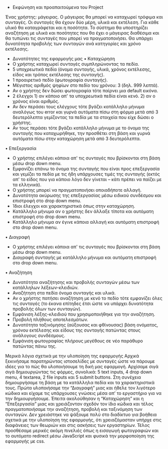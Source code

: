 - Εκφώνηση και προαπαιτούμενα του Project

Ένας χρήστης: μάγειρας. Ο μάγειρας θα μπορεί να καταχωρεί τρόφιμα και συνταγές. Οι συνταγές θα έχουν δύο μέρη, υλικά και εκτέλεση. Για κάθε υλικό θα καταγράφεται και η ποσότητα. Το σύστημα θα υποστηρίζει αναζήτηση με υλικά και ποσότητες που θα έχει ο μάγειρας διαθέσιμα και θα τυπώνει τις συνταγές που μπορεί να πραγματοποιήσει. Θα υπάρχει δυνατότητα προβολής των συνταγών ανά κατηγορίες και χρόνο εκτέλεσης.

- Δυνατότητες της εφαρμογής μας
• Καταχώρηση
- Ο χρήστης καταχωρεί συνταγές συμπληρώνοντας τα πεδία.
- 5 υποχρεωτικά πεδία (όνομα συνταγής, υλικά, χρόνος  εκτέλεσης, είδος και τρόπος εκτέλεσης της συνταγής).
- 1 προαιρετικό πεδίο (φωτογραφία συνταγής).
- Μέγιστος αριθμός ψηφίων στο πεδίο του χρόνου: 3 (δηλ. 999 λεπτά).
- Αν ο χρήστης δεν δώσει φωτογραφία τότε παίρνει μια default εικόνα.
- 2 έλεγχοι 1) αν κάποιο απ' τα υποχρεωτικά πεδία είναι κενό.
	       2) αν ο χρόνος είναι αριθμός.
- Αν δεν περάσει τους ελέγχους τότε βγάζει κατάλληλο μήνυμα αναλόγως του error και γυρνά αυτόματα πίσω στη φόρμα μετά από 3 δευτερόλεπτα γεμίζοντας τα πεδία με τα στοιχεία που είχε δώσει ο χρήστης.
- Αν τους περάσει τότε βγάζει κατάλληλο μήνυμα με το όνομα της συνταγής που καταχωρήθηκε, την προσθέτει στη βάση και γυρνά αυτόματα πίσω στην καταχώρηση μετά από 3 δευτερόλεπτα.

• Επεξεργασία
- Ο χρήστης επιλέγει κάποια απ' τις συνταγές που βρίσκονται στη βάση μέσω drop down menu.
- Εμφανίζει επάνω το όνομα της συνταγής που είναι προς επεξεργασία και γεμίζει τα πεδία με τις ήδη υπάρχουσες τιμές της συνταγής (εκτός απ' το είδος που για κάποιο λόγο δεν γίνεται – κάτι πρέπει να παίζει με τα ελληνικά).
- Ο χρήστης μπορεί να πραγματοποιήσει οποιαδήποτε αλλαγή.
- Δυνατότητα ακύρωσης της επεξεργασίας μέσω ειδικού συνδέσμου και επιστροφή στο drop down menu.
- Ίδιοι έλεγχοι και χαρακτηριστικά όπως στην καταχώρηση.
- Κατάλληλο μήνυμα αν ο χρήστης δεν άλλαξε τίποτα και αυτόματη επιστροφή στο drop down menu.
- Κατάλληλο μήνυμα αν έγινε κάποια αλλαγή και αυτόματη επιστροφή στο drop down menu.

• Διαγραφή
- Ο χρήστης επιλέγει κάποια απ' τις συνταγές που βρίσκονται στη βάση μέσω drop down menu.
- Διαγραφή συνταγής με κατάλληλο μήνυμα και αυτόματη επιστροφή στο drop down menu. 

• Αναζήτηση
- Δυνατότητα αναζήτησης και προβολής συνταγών μέσω των κατάλληλων λέξεων-κλειδιών.
- Αναζήτηση στα πεδία όνομα συνταγής και υλικά.
- Αν ο χρήστης πατήσει αναζήτηση με κενό το πεδίο τότε εμφανίζει όλες τις συνταγές (το έκανα επίτηδες έτσι ώστε να υπάρχει δυνατότητα προβολής όλων των συνταγών).
- Εμφάνιση λέξης-κλειδιού που χρησιμοποιήθηκε για την αναζήτηση.
- Προβολή πλήθους αποτελεσμάτων.
- Δυνατότητα ταξινόμησης (αύξουσας και φθίνουσας) βάση ονόματος, χρόνου εκτέλεσης και είδους της συνταγής πατώντας στους ανάλογους συνδέσμους.
- Εμφάνιση φωτογραφίας πλήρους μεγέθους σε νέο παράθυρο πατώντας πάνω της.

Μερικά λόγια σχετικά με την υλοποίηση της εφαρμογής
Αρχικά ξεκινήσαμε παρατηρώντας ιστοσελίδες με συνταγές ώστε να πάρουμε ιδέες για το πώς θα υλοποιήσουμε τη δική μας εφαρμογή. Αρχίσαμε σιγά σιγά δημιουργώντας τις φόρμες, συνολικά: 5 text inputs, 4 drop down menu, 4 textarea, 2 file inputs και 5 submit buttons. Στη συνέχεια δημιουργήσαμε τη βάση με τα κατάλληλα πεδία και τα χαρακτηριστικά τους. Πρώτα υλοποιήσαμε την “Διαγραφή” μιας και ήθελε τον λιγότερο κώδικα και είχαμε τις υπάρχουσες γνώσεις μέσα απ’ το εργαστήριο για να την δημιουργήσουμε. Έπειτα ακολούθησαν η “Καταχώρηση” και η “Επεξεργασία” μιας και χρειάζονταν σχεδόν τον ίδιο κώδικα και τέλος πραγματοποιήσαμε την αναζήτηση, προβολή και ταξινόμηση των συνταγών. Δεν χρειάστηκε να ψάξουμε πολύ στο διαδίκτυο για βοήθεια σχετικά με την υλοποίηση της εφαρμογής, ότι χρειαζόμασταν υπήρχε στις διαφάνειες των θεωριών και στις ασκήσεις των εργαστηρίων. Τέλος προσθέσαμε μερικές ακόμη πινελιές όπως η εισαγωγή φωτογραφιών και το αυτόματο redirect μέσω JavaScript και φυσικά την μορφοποίηση της εφαρμογής με css.

